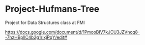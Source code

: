 # Project-Hufmans-Tree
Project for Data Structures class at FMI

https://docs.google.com/document/d/1PmooBIV7kJCU3JZVncq8--7hzHBplIC4b2g1rixjPqY/edit#
